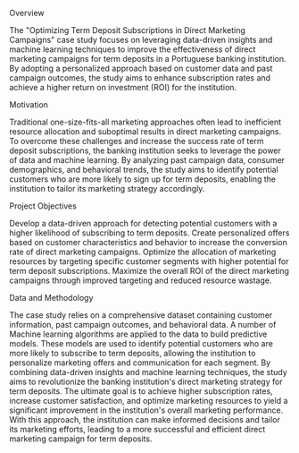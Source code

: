 Overview

The "Optimizing Term Deposit Subscriptions in Direct Marketing Campaigns" case study focuses on leveraging data-driven insights and machine learning techniques to improve the effectiveness of direct marketing campaigns for term deposits in a Portuguese banking institution. By adopting a personalized approach based on customer data and past campaign outcomes, the study aims to enhance subscription rates and achieve a higher return on investment (ROI) for the institution.

Motivation

Traditional one-size-fits-all marketing approaches often lead to inefficient resource allocation and suboptimal results in direct marketing campaigns. To overcome these challenges and increase the success rate of term deposit subscriptions, the banking institution seeks to leverage the power of data and machine learning. By analyzing past campaign data, consumer demographics, and behavioral trends, the study aims to identify potential customers who are more likely to sign up for term deposits, enabling the institution to tailor its marketing strategy accordingly.

Project Objectives

Develop a data-driven approach for detecting potential customers with a higher likelihood of subscribing to term deposits.
Create personalized offers based on customer characteristics and behavior to increase the conversion rate of direct marketing campaigns.
Optimize the allocation of marketing resources by targeting specific customer segments with higher potential for term deposit subscriptions.
Maximize the overall ROI of the direct marketing campaigns through improved targeting and reduced resource wastage.


Data and Methodology

The case study relies on a comprehensive dataset containing customer information, past campaign outcomes, and behavioral data. A number of Machine learning algorithms are applied to the data to build predictive models. These models are used to identify potential customers who are more likely to subscribe to term deposits, allowing the institution to personalize marketing offers and communication for each segment.
By combining data-driven insights and machine learning techniques, the study aims to revolutionize the banking institution's direct marketing strategy for term deposits. The ultimate goal is to achieve higher subscription rates, increase customer satisfaction, and optimize marketing resources to yield a significant improvement in the institution's overall marketing performance. With this approach, the institution can make informed decisions and tailor its marketing efforts, leading to a more successful and efficient direct marketing campaign for term deposits.
